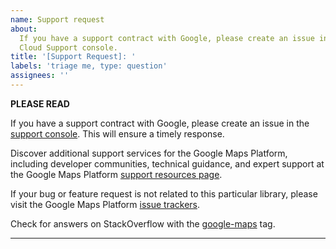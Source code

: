 ```yaml
---
name: Support request
about:
  If you have a support contract with Google, please create an issue in the Google
  Cloud Support console.
title: '[Support Request]: '
labels: 'triage me, type: question'
assignees: ''
---
```


**PLEASE READ**

If you have a support contract with Google, please create an issue in the [support console](https://cloud.google.com/support/). This will ensure a timely response.

Discover additional support services for the Google Maps Platform, including developer communities, technical guidance, and expert support at the Google Maps Platform [support resources page](https://developers.google.com/maps/support/).

If your bug or feature request is not related to this particular library, please visit the Google Maps Platform [issue trackers](https://developers.google.com/maps/support/#issue_tracker).

Check for answers on StackOverflow with the [google-maps](http://stackoverflow.com/questions/tagged/google-maps) tag.

---
